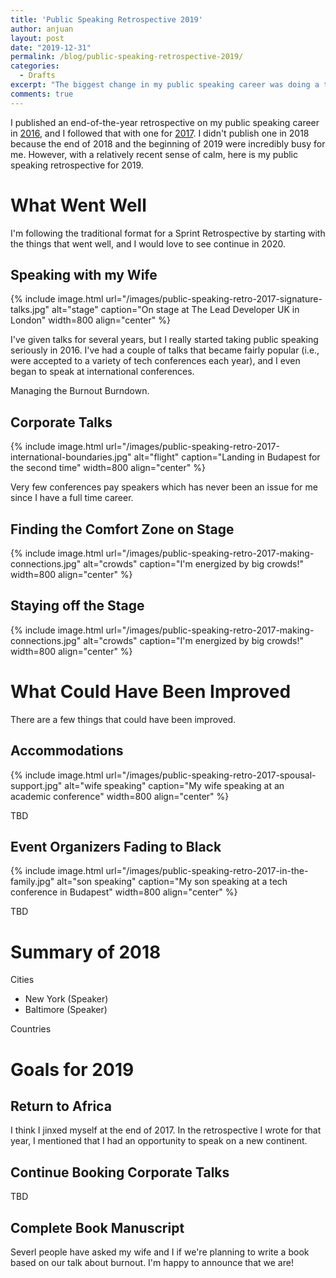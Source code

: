 ```yaml
---
title: 'Public Speaking Retrospective 2019'
author: anjuan
layout: post
date: "2019-12-31"
permalink: /blog/public-speaking-retrospective-2019/
categories:
  - Drafts
excerpt: "The biggest change in my public speaking career was doing a talk with my wife on burnout. Here are a few thoughts about the talks we gave in 2019."
comments: true
---
```


I published an end-of-the-year retrospective on my public speaking career in [2016](http://anjuansimmons.com/blog/public-speaking-retrospective-2016/), and I followed that with one for [2017](https://anjuansimmons.com/blog/public-speaking-retrospective-2017/). I didn't publish one in 2018 because the end of 2018 and the beginning of 2019 were incredibly busy for me. However, with a relatively recent sense of calm, here is my public speaking retrospective for 2019.

# What Went Well

I'm following the traditional format for a Sprint Retrospective by starting with the things that went well, and I would love to see continue in 2020.

## Speaking with my Wife

{% include image.html url="/images/public-speaking-retro-2017-signature-talks.jpg" alt="stage" caption="On stage at The Lead Developer UK in London" width=800 align="center" %}

I've given talks for several years, but I really started taking public speaking seriously in 2016. I've had a couple of talks that became fairly popular (i.e., were accepted to a variety of tech conferences each year), and I even began to speak at international conferences.

Managing the Burnout Burndown.


## Corporate Talks

{% include image.html url="/images/public-speaking-retro-2017-international-boundaries.jpg" alt="flight" caption="Landing in Budapest for the second time" width=800 align="center" %}

Very few conferences pay speakers which has never been an issue for me since I have a full time career.



## Finding the Comfort Zone on Stage

{% include image.html url="/images/public-speaking-retro-2017-making-connections.jpg" alt="crowds" caption="I'm energized by big crowds!" width=800 align="center" %}

## Staying off the Stage

{% include image.html url="/images/public-speaking-retro-2017-making-connections.jpg" alt="crowds" caption="I'm energized by big crowds!" width=800 align="center" %}

# What Could Have Been Improved

There are a few things that could have been improved.

## Accommodations

{% include image.html url="/images/public-speaking-retro-2017-spousal-support.jpg" alt="wife speaking" caption="My wife speaking at an academic conference" width=800 align="center" %}

TBD


## Event Organizers Fading to Black

{% include image.html url="/images/public-speaking-retro-2017-in-the-family.jpg" alt="son speaking" caption="My son speaking at a tech conference in Budapest" width=800 align="center" %}

TBD



# Summary of 2018

Cities
* New York (Speaker)
* Baltimore (Speaker)

Countries


# Goals for 2019

## Return to Africa

I think I jinxed myself at the end of 2017. In the retrospective I wrote for that year, I mentioned that I had an opportunity to speak on a new continent.

## Continue Booking Corporate Talks

TBD

## Complete Book Manuscript

Severl people have asked my wife and I if we're planning to write a book based on our talk about burnout. I'm happy to announce that we are!
